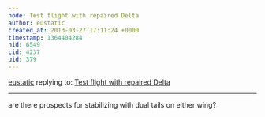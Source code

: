 ```yaml
---
node: Test flight with repaired Delta
author: eustatic
created_at: 2013-03-27 17:11:24 +0000
timestamp: 1364404284
nid: 6549
cid: 4237
uid: 379
---
```




[eustatic](../profile/eustatic) replying to: [Test flight with repaired Delta](../notes/patcoyle/3-26-2013/test-flight-repaired-delta-3)

----
are there prospects for stabilizing with dual tails on either wing?